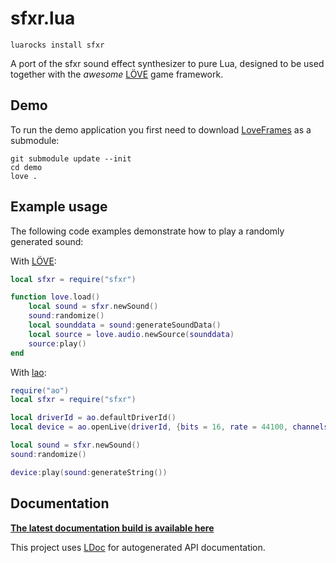 sfxr.lua
========

```
luarocks install sfxr
```

A port of the sfxr sound effect synthesizer to pure Lua, designed to be used
together with the *awesome* [LÖVE](https://love2d.org) game framework.

Demo
----

To run the demo application you first need to download
[LoveFrames](https://github.com/NikolaiResokav/LoveFrames) as a submodule:
```
git submodule update --init
cd demo
love .
```

Example usage
-------------

The following code examples demonstrate how to play a randomly generated sound:

With [LÖVE](http://love2d.org):
```lua
local sfxr = require("sfxr")

function love.load()
    local sound = sfxr.newSound()
    sound:randomize()
    local sounddata = sound:generateSoundData()
    local source = love.audio.newSource(sounddata)
    source:play()
end
```

With [lao](https://github.com/TheLinx/lao):
```lua
require("ao")
local sfxr = require("sfxr")

local driverId = ao.defaultDriverId()
local device = ao.openLive(driverId, {bits = 16, rate = 44100, channels = 1})

local sound = sfxr.newSound()
sound:randomize()

device:play(sound:generateString())
```

Documentation
-------------

[**The latest documentation build is available here**](http://nucular.github.io/sfxrlua/)

This project uses [LDoc](http://stevedonovan.github.io/ldoc/) for autogenerated
API documentation.  
